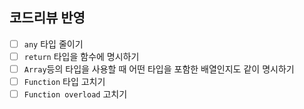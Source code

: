 ## 코드리뷰 반영

- [ ] `any` 타입 줄이기
- [ ] `return` 타입을 함수에 명시하기
- [ ] `Array`등의 타입을 사용할 때 어떤 타입을 포함한 배열인지도 같이 명시하기
- [ ] `Function` 타입 고치기
- [ ] `Function overload` 고치기
